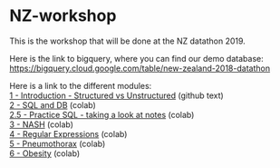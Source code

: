 # NZ-workshop
This is the workshop that will be done at the NZ datathon 2019.

Here is the link to bigquery, where you can find our demo database:<br>
https://bigquery.cloud.google.com/table/new-zealand-2018-datathon

Here is a link to the different modules:<br>
<a href="https://github.com/christinium/NZ-workshop/blob/master/1%20-%20Introduction%20-%20Structured%20vs%20Unstructured.ipynb">1 - Introduction - Structured vs Unstructured</a> (github text)
<br>
<a href="https://colab.research.google.com/github/christinium/NZ-workshop/blob/master/2%20-%20SQL%20and%20DB.ipynb">2 - SQL and DB</a> (colab)
<br>
<a href="https://colab.research.google.com/github/christinium/NZ-workshop/blob/master/2.5%20-%20Practice%20SQL%20-%20taking%20a%20look%20at%20notes.ipynb">2.5 - Practice SQL - taking a look at notes</a> (colab)
<br>
<a href="https://colab.research.google.com/github/christinium/NZ-workshop/blob/master/3%20-%20NASH.ipynb"> 3 - NASH</a> (colab)
<br>
<a href="https://colab.research.google.com/github/christinium/NZ-workshop/blob/master/4%20-%20Regular%20Expressions.ipynb">4 - Regular Expressions</a> (colab)
<br>
<a href="https://colab.research.google.com/github/christinium/NZ-workshop/blob/master/5%20-%20Pneumothorax.ipynb">5 - Pneumothorax</a> (colab)
<br>
<a href="https://colab.research.google.com/github/christinium/NZ-workshop/blob/master/6%20-%20Obese.ipynb">6 - Obesity</a> (colab)
